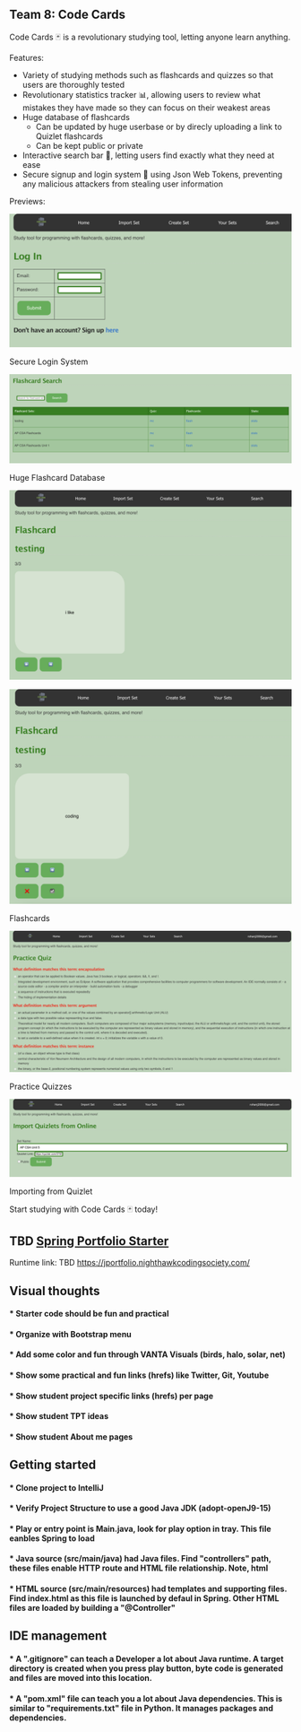 ## Team 8: Code Cards

Code Cards 🃏 is a revolutionary studying tool, letting anyone learn anything. 

Features:
- Variety of studying methods such as flashcards and quizzes so that users are thoroughly tested
- Revolutionary statistics tracker 📊, allowing users to review what mistakes they have made so they can focus on their weakest areas
- Huge database of flashcards 
  - Can be updated by huge userbase or by direcly uploading a link to Quizlet flashcards
  - Can be kept public or private
- Interactive search bar 🔎, letting users find exactly what they need at ease
- Secure signup and login system 🔑 using Json Web Tokens, preventing any malicious attackers from stealing user information

Previews:

![Login](src/main/resources/static/images/previews/Screenshot%202023-02-26%20at%207.28.11%20PM.png)

Secure Login System

![Search](src/main/resources/static/images/previews/Screenshot%202023-02-26%20at%207.29.12%20PM.png)

Huge Flashcard Database

![Flashcards 1](src/main/resources/static/images/previews/Screenshot%202023-02-26%20at%207.30.42%20PM.png)

![Flashcards 2](src/main/resources/static/images/previews/Screenshot%202023-02-26%20at%207.30.05%20PM.png)

Flashcards

![Quizzes](src/main/resources/static/images/previews/Screenshot%202023-02-26%20at%207.32.57%20PM.png)

Practice Quizzes

![Importing](src/main/resources/static/images/previews/Screenshot%202023-02-26%20at%207.31.45%20PM.png)

Importing from Quizlet



Start studying with Code Cards 🃏 today!

## TBD [Spring Portfolio Starter](https://nighthawkcodingsociety.com/projectsearch/details/Spring%20Portfolio%20Starter)
Runtime link: TBD https://jportfolio.nighthawkcodingsociety.com/



## Visual thoughts
#### * Starter code should be fun and practical
#### * Organize with Bootstrap menu 
#### * Add some color and fun through VANTA Visuals (birds, halo, solar, net)
#### * Show some practical and fun links (hrefs) like Twitter, Git, Youtube
#### * Show student project specific links (hrefs) per page
#### * Show student TPT ideas
#### * Show student About me pages



## Getting started
#### * Clone project to IntelliJ
#### * Verify Project Structure to use a good Java JDK (adopt-openJ9-15) 
#### * Play or entry point is Main.java, look for play option in tray.  This file eanbles Spring to load
#### * Java source (src/main/java) had Java files.  Find "controllers" path, these files enable HTTP route and HTML file relationship.  Note, html 
#### * HTML source (src/main/resources) had templates and supporting files.  Find index.html as this file is launched by defaul in Spring.  Other HTML files are loaded by building a "@Controller"



## IDE management
#### * A ".gitignore" can teach a Developer a lot about Java runtime.  A target directory is created when you press play button, byte code is generated and files are moved into this location.
#### * A "pom.xml" file can teach you a lot about Java dependencies.  This is similar to "requirements.txt" file in Python. It manages packages and dependencies.
